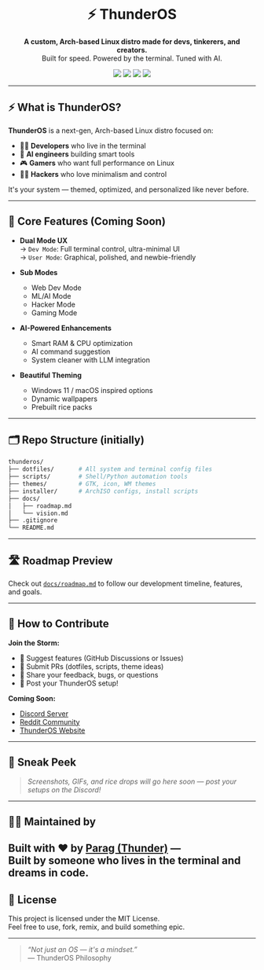 
<h1 align="center">⚡ ThunderOS</h1>

<p align="center">
  <b>A custom, Arch-based Linux distro made for devs, tinkerers, and creators.</b><br>
  Built for speed. Powered by the terminal. Tuned with AI.
</p>

<p align="center">
  <img src="https://img.shields.io/badge/status-WIP-orange?style=flat-square" />
  <img src="https://img.shields.io/badge/based_on-Arch_Linux-blue?style=flat-square" />
  <img src="https://img.shields.io/badge/modes-dev_&_user-success?style=flat-square" />
  <img src="https://img.shields.io/badge/build-in_public-%23buildinpublic-critical?style=flat-square" />
</p>

---

## ⚡ What is ThunderOS?

**ThunderOS** is a next-gen, Arch-based Linux distro focused on:

- 🧑‍💻 **Developers** who live in the terminal
- 🤖 **AI engineers** building smart tools
- 🎮 **Gamers** who want full performance on Linux
- 🕵️‍♂️ **Hackers** who love minimalism and control

It's your system — themed, optimized, and personalized like never before.

---

## 🧠 Core Features (Coming Soon)

- **Dual Mode UX**  
  → `Dev Mode`: Full terminal control, ultra-minimal UI  
  → `User Mode`: Graphical, polished, and newbie-friendly

- **Sub Modes**  
  - Web Dev Mode
  - ML/AI Mode
  - Hacker Mode
  - Gaming Mode

- **AI-Powered Enhancements**  
  - Smart RAM & CPU optimization  
  - AI command suggestion  
  - System cleaner with LLM integration

- **Beautiful Theming**  
  - Windows 11 / macOS inspired options  
  - Dynamic wallpapers  
  - Prebuilt rice packs

---

## 🗂️ Repo Structure (initially)

```bash
thunderos/
├── dotfiles/       # All system and terminal config files
├── scripts/        # Shell/Python automation tools
├── themes/         # GTK, icon, WM themes
├── installer/      # ArchISO configs, install scripts
├── docs/
│   ├── roadmap.md
│   └── vision.md
├── .gitignore
└── README.md
```

---

## 🛣️ Roadmap Preview

Check out [`docs/roadmap.md`](docs/roadmap.md) to follow our development timeline, features, and goals.

---

## 🤝 How to Contribute

**Join the Storm:**

- 💬 Suggest features (GitHub Discussions or Issues)
- 🔧 Submit PRs (dotfiles, scripts, theme ideas)
- 🧠 Share your feedback, bugs, or questions
- 📸 Post your ThunderOS setup!

**Coming Soon:**
- [Discord Server](#)
- [Reddit Community](#)
- [ThunderOS Website](#)

---

## 📸 Sneak Peek

> _*Screenshots, GIFs, and rice drops will go here soon — post your setups on the Discord!*_

---

## 🧙‍♂️ Maintained by

Built with ❤️ by [Parag (Thunder)](https://github.com/ParagGhatage) —  
Built by someone who lives in the terminal and dreams in code.
---

## 🪪 License

This project is licensed under the MIT License.  
Feel free to use, fork, remix, and build something epic.

---

> _“Not just an OS — it's a mindset.”_  
> — ThunderOS Philosophy
```

